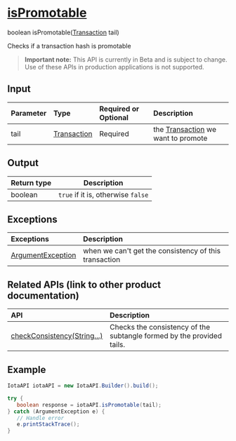 
# [isPromotable](https://github.com/iotaledger/iota-java/blob/master/jota/src/main/java/org/iota/jota/IotaAPI.java#L1599)
 boolean isPromotable([Transaction](https://github.com/iotaledger/iota-java/blob/master/jota/src/main/java/org/iota/jota/model/Transaction.java) tail)

Checks if a transaction hash is promotable
> **Important note:** This API is currently in Beta and is subject to change. Use of these APIs in production applications is not supported.

## Input
| Parameter       | Type | Required or Optional | Description |
|:---------------|:--------|:--------| :--------|
| tail | [Transaction](https://github.com/iotaledger/iota-java/blob/master/jota/src/main/java/org/iota/jota/model/Transaction.java) | Required | the [Transaction](https://github.com/iotaledger/iota-java/blob/master/jota/src/main/java/org/iota/jota/model/Transaction.java) we want to promote |
    
## Output
| Return type | Description |
|--|--|
| boolean  | `true` if it is, otherwise `false` |

## Exceptions
| Exceptions     | Description |
|:---------------|:--------|
| [ArgumentException](https://github.com/iotaledger/iota-java/blob/master/jota/src/main/java/org/iota/jota/error/ArgumentException.java) | when we can't get the consistency of this transaction |

## Related APIs (link to other product documentation)
| API     | Description |
|:---------------|:--------|
| [checkConsistency(String...)](https://github.com/iotaledger/iota-java/blob/master/jota/src/main/java/org/iota/jota/IotaAPICore.java#L566) | Checks the consistency of the subtangle formed by the provided tails. |

 ## Example
 
 ```Java
 IotaAPI iotaAPI = new IotaAPI.Builder().build();

try { 
    boolean response = iotaAPI.isPromotable(tail);
} catch (ArgumentException e) { 
    // Handle error
    e.printStackTrace(); 
}
 ```
